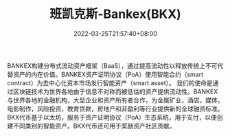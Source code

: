 ﻿---
weight: 
title: "班凯克斯-Bankex(BKX)"
description: "BANKEX构建分布式流动资产框架（BaaS），通过提高流动性以释放传统上不可代替资产的内在价值"
date: 2022-03-25T21:57:40+08:00
lastmod: 2022-03-25T16:45:40+08:00
draft: false
authors: ["Metabd"]
featuredImage: "bankaikesi-bankexbkx.webp"
link: ""
tags: ["数字代币","班凯克斯-Bankex(BKX)"]
categories: ["navigation"]
navigation: ["数字代币"]
lightgallery: true
toc: true
pinned: false
recommend: false
recommend1: false
---
BANKEX构建分布式流动资产框架（BaaS），通过提高流动性以释放传统上不可代替资产的内在价值。BANKEX资产证明协议（PoA）使用智能合约（smart contract）为去中心化资本市场发行智能资产（smart asset）。 我们的使命是通过区块链技术为世界各地由于信息不对称而被低估的资产提供流动性。BANKEX与世界各地的金融机构，大型企业和资产所有者合作，为金属矿业，酒店，媒体，电影制作，风险投资，教育贷款，房地产和非盈利等行业提供新的全球融资标准。BKX代币基于以太坊，服务于资产证明协议（PoA）生态系统，用于支付，以便创建不同类别的智能资产。BKX代币还可用于奖励资产社区贡献。

